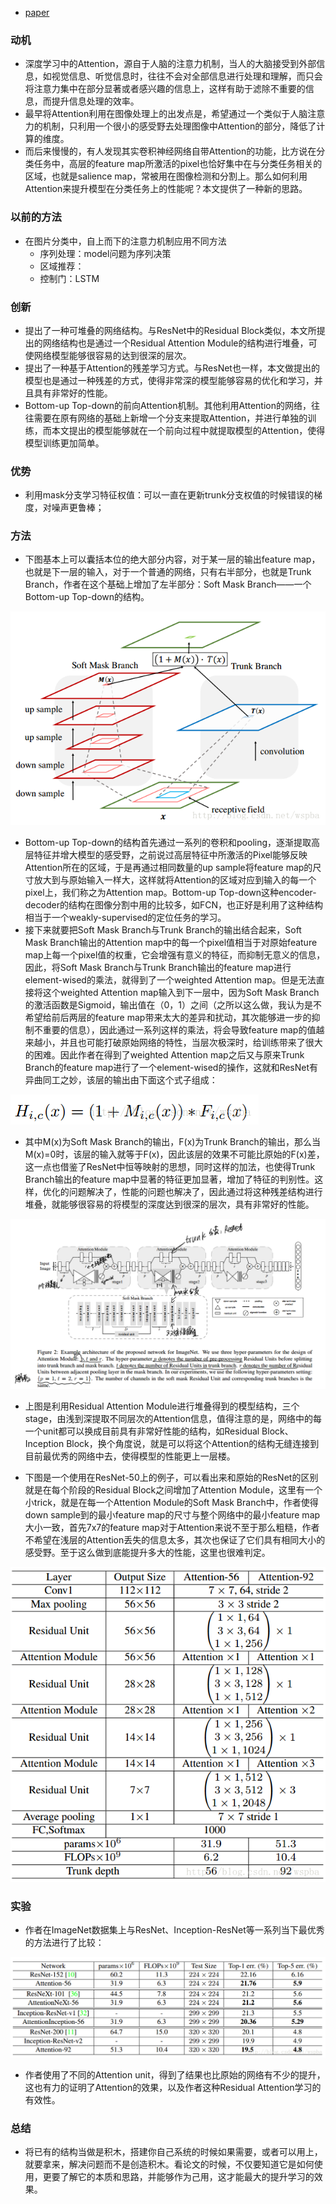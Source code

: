 * [paper](paper/40.003-17-Residual-Attention-Network-for-Image-Classification.pdf)

### 动机

* 深度学习中的Attention，源自于人脑的注意力机制，当人的大脑接受到外部信息，如视觉信息、听觉信息时，往往不会对全部信息进行处理和理解，而只会将注意力集中在部分显著或者感兴趣的信息上，这样有助于滤除不重要的信息，而提升信息处理的效率。
* 最早将Attention利用在图像处理上的出发点是，希望通过一个类似于人脑注意力的机制，只利用一个很小的感受野去处理图像中Attention的部分，降低了计算的维度。
* 而后来慢慢的，有人发现其实卷积神经网络自带Attention的功能，比方说在分类任务中，高层的feature map所激活的pixel也恰好集中在与分类任务相关的区域，也就是salience map，常被用在图像检测和分割上。那么如何利用Attention来提升模型在分类任务上的性能呢？本文提供了一种新的思路。

### 以前的方法

* 在图片分类中，自上而下的注意力机制应用不同方法
  * 序列处理：model问题为序列决策
  * 区域推荐：
  * 控制门：LSTM

### 创新

* 提出了一种可堆叠的网络结构。与ResNet中的Residual Block类似，本文所提出的网络结构也是通过一个Residual  Attention Module的结构进行堆叠，可使网络模型能够很容易的达到很深的层次。
* 提出了一种基于Attention的残差学习方式。与ResNet也一样，本文做提出的模型也是通过一种残差的方式，使得非常深的模型能够容易的优化和学习，并且具有非常好的性能。
* Bottom-up Top-down的前向Attention机制。其他利用Attention的网络，往往需要在原有网络的基础上新增一个分支来提取Attention，并进行单独的训练，而本文提出的模型能够就在一个前向过程中就提取模型的Attention，使得模型训练更加简单。

### 优势

* 利用mask分支学习特征权值：可以一直在更新trunk分支权值的时候错误的梯度，对噪声更鲁棒；

### 方法

* 下图基本上可以囊括本位的绝大部分内容，对于某一层的输出feature map，也就是下一层的输入，对于一个普通的网络，只有右半部分，也就是Trunk Branch，作者在这个基础上增加了左半部分：Soft Mask Branch——一个Bottom-up Top-down的结构。

![这里写图片描述](readme/40.003-创新.png)

* Bottom-up Top-down的结构首先通过一系列的卷积和pooling，逐渐提取高层特征并增大模型的感受野，之前说过高层特征中所激活的Pixel能够反映Attention所在的区域，于是再通过相同数量的up sample将feature map的尺寸放大到与原始输入一样大，这样就将Attention的区域对应到输入的每一个pixel上，我们称之为Attention map。Bottom-up Top-down这种encoder-decoder的结构在图像分割中用的比较多，如FCN，也正好是利用了这种结构相当于一个weakly-supervised的定位任务的学习。
* 接下来就要把Soft Mask Branch与Trunk Branch的输出结合起来，Soft Mask Branch输出的Attention map中的每一个pixel值相当于对原始feature map上每一个pixel值的权重，它会增强有意义的特征，而抑制无意义的信息，因此，将Soft Mask Branch与Trunk Branch输出的feature map进行element-wised的乘法，就得到了一个weighted Attention map。但是无法直接将这个weighted Attention map输入到下一层中，因为Soft Mask Branch的激活函数是Sigmoid，输出值在（0，1）之间（之所以这么做，我认为是不希望给前后两层的feature map带来太大的差异和扰动，其次能够进一步的抑制不重要的信息），因此通过一系列这样的乘法，将会导致feature map的值越来越小，并且也可能打破原始网络的特性，当层次极深时，给训练带来了很大的困难。因此作者在得到了weighted Attention map之后又与原来Trunk Branch的feature map进行了一个element-wised的操作，这就和ResNet有异曲同工之妙，该层的输出由下面这个式子组成： 

![这里写图片描述](readme/40.003-公式.png)

* 其中M(x)为Soft Mask Branch的输出，F(x)为Trunk Branch的输出，那么当M(x)=0时，该层的输入就等于F(x)，因此该层的效果不可能比原始的F(x)差，这一点也借鉴了ResNet中恒等映射的思想，同时这样的加法，也使得Trunk Branch输出的feature map中显著的特征更加显著，增加了特征的判别性。这样，优化的问题解决了，性能的问题也解决了，因此通过将这种残差结构进行堆叠，就能够很容易的将模型的深度达到很深的层次，具有非常好的性能。

![1542943469450](readme/40.003-结构.png)

* 上图是利用Residual Attention Module进行堆叠得到的模型结构，三个stage，由浅到深提取不同层次的Attention信息，值得注意的是，网络中的每一个unit都可以换成目前具有非常好性能的结构，如Residual Block、Inception Block，换个角度说，就是可以将这个Attention的结构无缝连接到目前最优秀的网络中去，使得模型的性能更上一层楼。 

* 下图是一个使用在ResNet-50上的例子，可以看出来和原始的ResNet的区别就是在每个阶段的Residual Block之间增加了Attention Module，这里有一个小trick，就是在每一个Attention Module的Soft Mask Branch中，作者使得down sample到的最小feature map的尺寸与整个网络中的最小feature map大小一致，首先7x7的feature map对于Attention来说不至于那么粗糙，作者不希望在浅层的Attention丢失的信息太多，其次也保证了它们具有相同大小的感受野。至于这么做到底能提升多大的性能，这里也很难判定。

![这里写图片描述](readme/40.003-结构_02.png)

### 实验

* 作者在ImageNet数据集上与ResNet、Inception-ResNet等一系列当下最优秀的方法进行了比较：

![这里写图片描述](readme/40.003-实验.png)

* 作者使用了不同的Attention unit，得到了结果也比原始的网络有不少的提升，这也有力的证明了Attention的效果，以及作者这种Residual Attention学习的有效性。

### 总结

* 将已有的结构当做是积木，搭建你自己系统的时候如果需要，或者可以用上，就要拿来，解决问题而不是创造积木。看论文的时候，不仅要知道它是如何使用，更要了解它的本质和思路，并能够作为己用，这才能最大的提升学习的效果。





